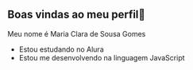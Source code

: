 ## Boas vindas ao meu perfil🍊

Meu nome é Maria Clara de Sousa Gomes

- Estou estudando no Alura
- Estou me desenvolvendo na linguagem JavaScript
